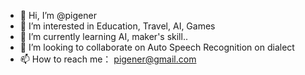 - 👋 Hi, I’m @pigener
- 👀 I’m interested in Education, Travel, AI, Games
- 🌱 I’m currently learning AI, maker's skill..
- 💞️ I’m looking to collaborate on Auto Speech Recognition on dialect
- 📫 How to reach me： pigener@gmail.com

<!---
pigener/pigener is a ✨ special ✨ repository because its `README.md` (this file) appears on your GitHub profile.
You can click the Preview link to take a look at your changes.
--->
